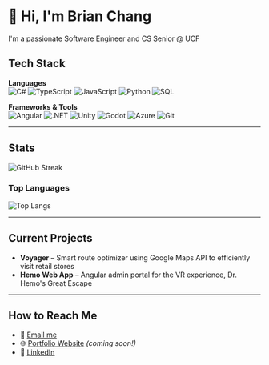 # 👋 Hi, I'm Brian Chang

I'm a passionate Software Engineer and CS Senior @ UCF

## Tech Stack

**Languages**  
![C#](https://img.shields.io/badge/C%23-239120?style=flat&logo=c-sharp&logoColor=white)
![TypeScript](https://img.shields.io/badge/TypeScript-007ACC?style=flat&logo=typescript&logoColor=white)
![JavaScript](https://img.shields.io/badge/JavaScript-F7DF1E?style=flat&logo=javascript&logoColor=black)
![Python](https://img.shields.io/badge/Python-3776AB?style=flat&logo=python&logoColor=white)
![SQL](https://img.shields.io/badge/SQL-4479A1?style=flat&logo=postgresql&logoColor=white)

**Frameworks & Tools**  
![Angular](https://img.shields.io/badge/Angular-DD0031?style=flat&logo=angular&logoColor=white)
![.NET](https://img.shields.io/badge/.NET-512BD4?style=flat&logo=dotnet&logoColor=white)
![Unity](https://img.shields.io/badge/Unity-000000?style=flat&logo=unity&logoColor=white)
![Godot](https://img.shields.io/badge/Godot-478CBF?style=flat&logo=godot-engine&logoColor=white)
![Azure](https://img.shields.io/badge/Azure-0078D4?style=flat&logo=microsoftazure&logoColor=white)
![Git](https://img.shields.io/badge/Git-F05032?style=flat&logo=git&logoColor=white)

---

## Stats
![GitHub Streak](https://streak-stats.demolab.com?user=brimatt16219&theme=tokyonight&hide_border=true)

### Top Languages
![Top Langs](https://github-readme-stats.vercel.app/api/top-langs/?username=brimatt16219&size_weight=0.3&count_weight=0.7&layout=compact&langs_count=6&theme=tokyonight&hide_border=true)

---

## Current Projects

- **Voyager** – Smart route optimizer using Google Maps API to efficiently visit retail stores
- **Hemo Web App** – Angular admin portal for the VR experience, Dr. Hemo's Great Escape

---

## How to Reach Me

- 📧 [Email me](mailto:brimatt062495@gmail.com)
- 🌐 [Portfolio Website](#) *(coming soon!)*
- 💼 [LinkedIn](https://www.linkedin.com/in/ch4ng)

